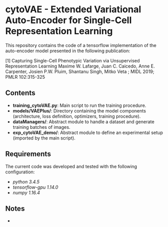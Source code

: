 # cytoVAE - Extended Variational Auto-Encoder for Single-Cell Representation Learning
This repository contains the code of a tensorflow implementation of the auto-encoder model presented in the following publication:

\[1\] Capturing Single-Cell Phenotypic Variation via Unsupervised Representation Learning
Maxime W. Lafarge, Juan C. Caicedo, Anne E. Carpenter, Josien P.W. Pluim, Shantanu Singh, Mitko Veta ; 
MIDL 2019; PMLR 102:315-325 

## Contents
- **training_cytoVAE.py**: Main script to run the training procedure.
- **models/VAEPlus/**: Directory containing the model components (architecture, loss definition, optimizers, training procedure).
- **dataManagers/**: Abstract module to handle a dataset and generate training batches of images.
- **exp_cytoVAE_demo/**: Abstract module to define an experimental setup (imported by the main script).


## Requirements
The current code was developed and tested with the following configuration:
- *python  3.4.5*
- *tensorflow-gpu  1.14.0*
- *numpy  1.16.4*


## Notes
- 

